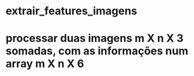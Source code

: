 # extrair_features_imagens

# processar duas imagens m X n X 3 somadas, com as informações num array m X n X 6
